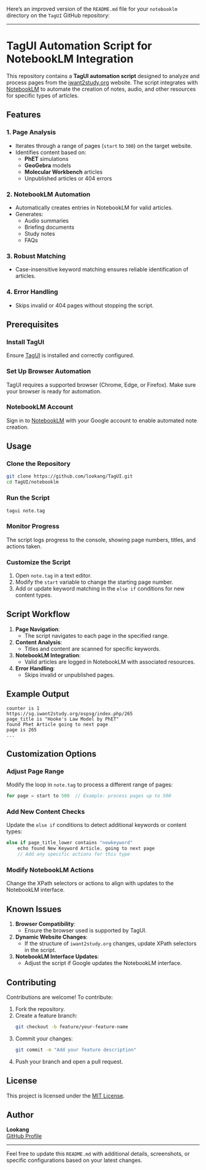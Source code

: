 Here’s an improved version of the `README.md` file for your `notebooklm` directory on the `TagUI` GitHub repository:

---

# TagUI Automation Script for NotebookLM Integration

This repository contains a **TagUI automation script** designed to analyze and process pages from the [iwant2study.org](https://sg.iwant2study.org) website. The script integrates with [NotebookLM](https://notebooklm.google.com) to automate the creation of notes, audio, and other resources for specific types of articles.

## Features

### 1. **Page Analysis**
- Iterates through a range of pages (`start` to `300`) on the target website.
- Identifies content based on:
  - **PhET** simulations
  - **GeoGebra** models
  - **Molecular Workbench** articles
  - Unpublished articles or 404 errors

### 2. **NotebookLM Automation**
- Automatically creates entries in NotebookLM for valid articles.
- Generates:
  - Audio summaries
  - Briefing documents
  - Study notes
  - FAQs

### 3. **Robust Matching**
- Case-insensitive keyword matching ensures reliable identification of articles.

### 4. **Error Handling**
- Skips invalid or 404 pages without stopping the script.

## Prerequisites

### Install TagUI
Ensure [TagUI](https://github.com/kelaberetiv/TagUI) is installed and correctly configured.

### Set Up Browser Automation
TagUI requires a supported browser (Chrome, Edge, or Firefox). Make sure your browser is ready for automation.

### NotebookLM Account
Sign in to [NotebookLM](https://notebooklm.google.com) with your Google account to enable automated note creation.

## Usage

### Clone the Repository
```bash
git clone https://github.com/lookang/TagUI.git
cd TagUI/notebooklm
```

### Run the Script
```bash
tagui note.tag
```

### Monitor Progress
The script logs progress to the console, showing page numbers, titles, and actions taken.

### Customize the Script
1. Open `note.tag` in a text editor.
2. Modify the `start` variable to change the starting page number.
3. Add or update keyword matching in the `else if` conditions for new content types.

## Script Workflow

1. **Page Navigation**:
   - The script navigates to each page in the specified range.
2. **Content Analysis**:
   - Titles and content are scanned for specific keywords.
3. **NotebookLM Integration**:
   - Valid articles are logged in NotebookLM with associated resources.
4. **Error Handling**:
   - Skips invalid or unpublished pages.

## Example Output

```plaintext
counter is 1
https://sg.iwant2study.org/ospsg/index.php/265
page_title is "Hooke's Law Model by PhET"
found Phet Article going to next page
page is 265
...
```

## Customization Options

### Adjust Page Range
Modify the loop in `note.tag` to process a different range of pages:
```javascript
for page = start to 500  // Example: process pages up to 500
```

### Add New Content Checks
Update the `else if` conditions to detect additional keywords or content types:
```javascript
else if page_title_lower contains "newkeyword"
    echo found New Keyword Article, going to next page
    // Add any specific actions for this type
```

### Modify NotebookLM Actions
Change the XPath selectors or actions to align with updates to the NotebookLM interface.

## Known Issues

1. **Browser Compatibility**:
   - Ensure the browser used is supported by TagUI.
2. **Dynamic Website Changes**:
   - If the structure of `iwant2study.org` changes, update XPath selectors in the script.
3. **NotebookLM Interface Updates**:
   - Adjust the script if Google updates the NotebookLM interface.

## Contributing

Contributions are welcome! To contribute:
1. Fork the repository.
2. Create a feature branch:
   ```bash
   git checkout -b feature/your-feature-name
   ```
3. Commit your changes:
   ```bash
   git commit -m "Add your feature description"
   ```
4. Push your branch and open a pull request.

## License

This project is licensed under the [MIT License](LICENSE).

## Author

**Lookang**  
[GitHub Profile](https://github.com/lookang)

---

Feel free to update this `README.md` with additional details, screenshots, or specific configurations based on your latest changes.
